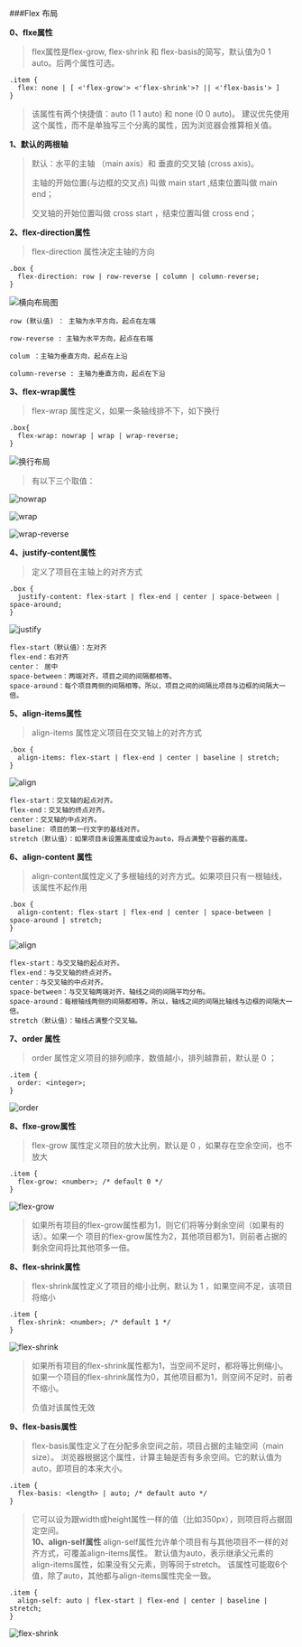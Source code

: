 ###Flex 布局

**0、flxe属性**
>flex属性是flex-grow, flex-shrink 和 flex-basis的简写，默认值为0 1 auto。后两个属性可选。
	
	.item {
	  flex: none | [ <'flex-grow'> <'flex-shrink'>? || <'flex-basis'> ]
	}	

>该属性有两个快捷值：auto (1 1 auto) 和 none (0 0 auto)。
>建议优先使用这个属性，而不是单独写三个分离的属性，因为浏览器会推算相关值。


**1、默认的两根轴**
>默认：水平的主轴 （main axis）和 垂直的交叉轴 (cross axis)。
>
>主轴的开始位置(与边框的交叉点) 叫做 main start ,结束位置叫做 main end；
>
>交叉轴的开始位置叫做 cross start ，结束位置叫做 cross end；
>

**2、flex-direction属性**
>flex-direction 属性决定主轴的方向
	
	.box {
	  flex-direction: row | row-reverse | column | column-reverse;
	}
![横向布局图](/Users/lanouhn/Desktop/biji/imgs-for-md/flex-1.png)
	
	row (默认值) ： 主轴为水平方向，起点在左端
	
	row-reverse : 主轴为水平方向，起点在右端
	
	colum ：主轴为垂直方向，起点在上沿
	
	column-reverse : 主轴为垂直方向，起点在下沿
	
**3、flex-wrap属性**

>flex-wrap 属性定义，如果一条轴线排不下，如下换行
	
	.box{
	  flex-wrap: nowrap | wrap | wrap-reverse;
	}
![换行布局](/Users/lanouhn/Desktop/biji/imgs-for-md/flex-wrap.png)

>有以下三个取值：
	
![nowrap](/Users/lanouhn/Desktop/biji/imgs-for-md/nowrap.png)

![wrap](/Users/lanouhn/Desktop/biji/imgs-for-md/wrap.jpg)

![wrap-reverse](/Users/lanouhn/Desktop/biji/imgs-for-md/wrap-reverse.jpg)

**4、justify-content属性**
>定义了项目在主轴上的对齐方式

	.box {
	  justify-content: flex-start | flex-end | center | space-between | space-around;
	}
	
![justify](/Users/lanouhn/Desktop/biji/imgs-for-md/justify.png)

	flex-start（默认值）：左对齐
	flex-end：右对齐
	center： 居中
	space-between：两端对齐，项目之间的间隔都相等。
	space-around：每个项目两侧的间隔相等。所以，项目之间的间隔比项目与边框的间隔大一倍。
	
**5、align-items属性**
>align-items 属性定义项目在交叉轴上的对齐方式
	
	.box {
	  align-items: flex-start | flex-end | center | baseline | stretch;
	}

![align](/Users/lanouhn/Desktop/biji/imgs-for-md/align.png)

	flex-start：交叉轴的起点对齐。
	flex-end：交叉轴的终点对齐。
	center：交叉轴的中点对齐。
	baseline: 项目的第一行文字的基线对齐。
	stretch（默认值）：如果项目未设置高度或设为auto，将占满整个容器的高度。

**6、align-content 属性**
>align-content属性定义了多根轴线的对齐方式。如果项目只有一根轴线，该属性不起作用

	.box {
	  align-content: flex-start | flex-end | center | space-between | space-around | stretch;
	}
![align](/Users/lanouhn/Desktop/biji/imgs-for-md/align-content.png)
	
	flex-start：与交叉轴的起点对齐。
	flex-end：与交叉轴的终点对齐。
	center：与交叉轴的中点对齐。
	space-between：与交叉轴两端对齐，轴线之间的间隔平均分布。
	space-around：每根轴线两侧的间隔都相等。所以，轴线之间的间隔比轴线与边框的间隔大一倍。
	stretch（默认值）：轴线占满整个交叉轴。

**7、order 属性**
>order 属性定义项目的排列顺序，数值越小，排列越靠前，默认是 0 ；
	
	.item {
	  order: <integer>;
	}
![order](/Users/lanouhn/Desktop/biji/imgs-for-md/order.png)

**8、flxe-grow属性**
>flex-grow 属性定义项目的放大比例，默认是 0 ，如果存在空余空间，也不放大
	
	.item {
	  flex-grow: <number>; /* default 0 */
	}

![flex-grow](/Users/lanouhn/Desktop/biji/imgs-for-md/flex-grow.png)
	
>如果所有项目的flex-grow属性都为1，则它们将等分剩余空间（如果有的话）。如果一个
>项目的flex-grow属性为2，其他项目都为1，则前者占据的剩余空间将比其他项多一倍。

**8、flex-shrink属性**
>flex-shrink属性定义了项目的缩小比例，默认为 1 ，如果空间不足，该项目将缩小
	
	.item {
	  flex-shrink: <number>; /* default 1 */
	}
![flex-shrink](/Users/lanouhn/Desktop/biji/imgs-for-md/flex-shrink.jpg)
>如果所有项目的flex-shrink属性都为1，当空间不足时，都将等比例缩小。
>如果一个项目的flex-shrink属性为0，其他项目都为1，则空间不足时，前者不缩小。
>
>负值对该属性无效


**9、flex-basis属性**
>flex-basis属性定义了在分配多余空间之前，项目占据的主轴空间（main size）。
>浏览器根据这个属性，计算主轴是否有多余空间。它的默认值为auto，即项目的本来大小。
>
	.item {
	  flex-basis: <length> | auto; /* default auto */
	}
	
>它可以设为跟width或height属性一样的值（比如350px），则项目将占据固定空间。	
**10、align-self属性**
>align-self属性允许单个项目有与其他项目不一样的对齐方式，可覆盖align-items属性。
>默认值为auto，表示继承父元素的align-items属性，如果没有父元素，则等同于stretch。
>该属性可能取6个值，除了auto，其他都与align-items属性完全一致。
	
	.item {
	  align-self: auto | flex-start | flex-end | center | baseline | stretch;
	}

![flex-shrink](/Users/lanouhn/Desktop/biji/imgs-for-md/align-self.png)


























<!---->